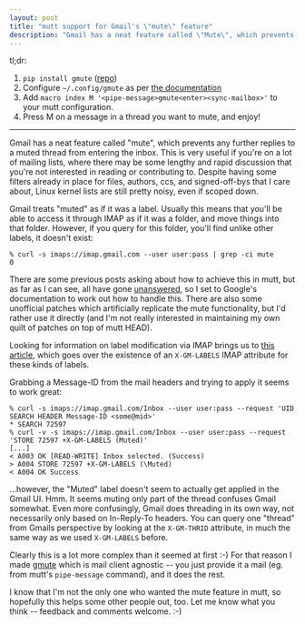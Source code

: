 ```yaml
---
layout: post
title: "mutt support for Gmail's \"mute\" feature"
description: "Gmail has a neat feature called \"Mute\", which prevents any further replies to a muted thread from entering the inbox. I've now created a tool, gmute, to help with this."
---
```


tl;dr:

1. `pip install gmute` ([repo](https://github.com/cdown/gmute))
2. Configure `~/.config/gmute` as per [the
   documentation](https://github.com/cdown/gmute/blob/master/README.rst)
3. Add `macro index M '<pipe-message>gmute<enter><sync-mailbox>'` to your mutt
   configuration.
4. Press M on a message in a thread you want to mute, and enjoy!

---

Gmail has a neat feature called "mute", which prevents any further replies to a
muted thread from entering the inbox. This is very useful if you're on a lot of
mailing lists, where there may be some lengthy and rapid discussion that you're
not interested in reading or contributing to. Despite having some filters
already in place for files, authors, ccs, and signed-off-bys that I care about,
Linux kernel lists are still pretty noisy, even if scoped down.

Gmail treats "muted" as if it was a label. Usually this means that you'll be
able to access it through IMAP as if it was a folder, and move things into that
folder. However, if you query for this folder, you'll find unlike other labels,
it doesn't exist:

    % curl -s imaps://imap.gmail.com --user user:pass | grep -ci mute
    0

There are some previous posts asking about how to achieve this in mutt, but as
far as I can see, all have gone
[unanswered](https://groups.google.com/g/comp.mail.mutt/c/xmDG9w2rJsU), so I
set to Google's documentation to work out how to handle this. There are also
some unofficial patches which artificially replicate the mute functionality,
but I'd rather use it directly (and I'm not really interested in maintaining my
own quilt of patches on top of mutt HEAD).

Looking for information on label modification via IMAP brings us to [this
article](https://developers.google.com/gmail/imap/imap-extensions#access_to_gmail_labels_x-gm-labels),
which goes over the existence of an `X-GM-LABELS` IMAP attribute for these
kinds of labels.

Grabbing a Message-ID from the mail headers and trying to apply it seems to
work great:

    % curl -s imaps://imap.gmail.com/Inbox --user user:pass --request 'UID SEARCH HEADER Message-ID <some@mid>'
    * SEARCH 72597
    % curl -v -s imaps://imap.gmail.com/Inbox --user user:pass --request 'STORE 72597 +X-GM-LABELS (Muted)'
    [...]
    < A003 OK [READ-WRITE] Inbox selected. (Success)
    > A004 STORE 72597 +X-GM-LABELS (\Muted)
    < A004 OK Success

...however, the "Muted" label doesn't seem to actually get applied in the Gmail
UI. Hmm. It seems muting only part of the thread confuses Gmail somewhat. Even
more confusingly, Gmail does threading in its own way, not necessarily only
based on In-Reply-To headers. You can query one "thread" from Gmails
perspective by looking at the `X-GM-THRID` attribute, in much the same way as
we used `X-GM-LABELS` before.

Clearly this is a lot more complex than it seemed at first :-) For that reason
I made [gmute](https://github.com/cdown/gmute) which is mail client agnostic --
you just provide it a mail (eg. from mutt's `pipe-message` command), and it
does the rest.

I know that I'm not the only one who wanted the mute feature in mutt, so
hopefully this helps some other people out, too. Let me know what you think --
feedback and comments welcome. :-)
